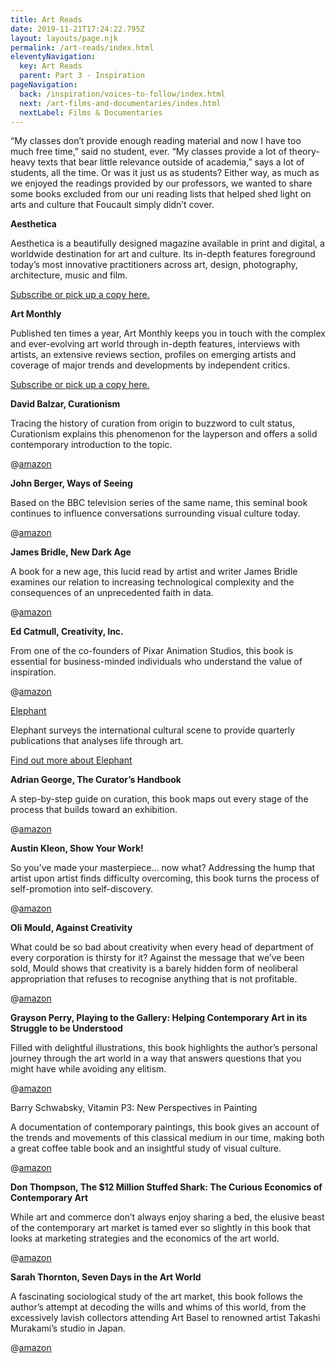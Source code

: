 ```yaml
---
title: Art Reads
date: 2019-11-21T17:24:22.795Z
layout: layouts/page.njk
permalink: /art-reads/index.html
eleventyNavigation:
  key: Art Reads
  parent: Part 3 - Inspiration
pageNavigation:
  back: /inspiration/voices-to-follow/index.html
  next: /art-films-and-documentaries/index.html
  nextLabel: Films & Documentaries
---
```

“My classes don’t provide enough reading material and now I have too much free time,” said no student, ever. “My classes provide a lot of theory-heavy texts that bear little relevance outside of academia,” says a lot of students, all the time. Or was it just us as students? Either way, as much as we enjoyed the readings provided by our professors, we wanted to share some books excluded from our uni reading lists that helped shed light on arts and culture that Foucault simply didn’t cover.

**Aesthetica**

Aesthetica is a beautifully designed magazine available in print and digital, a worldwide destination for art and culture. Its in-depth features foreground today’s most innovative practitioners across art, design, photography, architecture, music and film.

[Subscribe or pick up a copy here.](https://www.aestheticamagazine.com/)

**Art Monthly**

Published ten times a year, Art Monthly keeps you in touch with the complex and ever-evolving art world through in-depth features, interviews with artists, an extensive reviews section, profiles on emerging artists and coverage of major trends and developments by independent critics. 

[Subscribe or pick up a copy here.](https://www.artmonthly.co.uk/)

**David Balzar, Curationism** 

Tracing the history of curation from origin to buzzword to cult status, Curationism explains this phenomenon for the layperson and offers a solid contemporary introduction to the topic. 

@[amazon](https://amzn.to/2Olv4dV "0745335977")

**John Berger, Ways of Seeing**

Based on the BBC television series of the same name, this seminal book continues to influence conversations surrounding visual culture today.

@[amazon](https://amzn.to/2Qw0VI7 "014103579X")

**James Bridle, New Dark Age**

A book for a new age, this lucid read by artist and writer James Bridle examines our relation to increasing technological complexity and the consequences of an unprecedented faith in data.

@[amazon](https://amzn.to/2pQEN2s "178663547X")

**Ed Catmull, Creativity, Inc.**

From one of the co-founders of Pixar Animation Studios, this book is essential for business-minded individuals who understand the value of inspiration. 

@[amazon](https://amzn.to/2XPmUgU "0593070097")

[Elephant](https://elephant.art/)

Elephant surveys the international cultural scene to provide quarterly publications that analyses life through art.

[Find out more about Elephant](https://elephant.art/)

**Adrian George, The Curator’s Handbook**

A step-by-step guide on curation, this book maps out every stage of the process that builds toward an exhibition. 

@[amazon](https://amzn.to/33p05C2 "0500239282")

**Austin Kleon, Show Your Work!**

So you’ve made your masterpiece… now what? Addressing the hump that artist upon artist finds difficulty overcoming, this book turns the process of self-promotion into self-discovery.

@[amazon](https://amzn.to/2Doqmpn "076117897X")

**Oli Mould, Against Creativity** 

What could be so bad about creativity when every head of department of every corporation is thirsty for it? Against the message that we’ve been sold, Mould shows that creativity is a barely hidden form of neoliberal appropriation that refuses to recognise anything that is not profitable. 

@[amazon](https://amzn.to/33jeKP1 "1786636492")

**Grayson Perry, Playing to the Gallery: Helping Contemporary Art in its Struggle to be Understood**

Filled with delightful illustrations, this book highlights the author’s personal journey through the art world in a way that answers questions that you might have while avoiding any elitism. 

@[amazon](https://amzn.to/2KT3bbe "0141979615")

Barry Schwabsky, Vitamin P3: New Perspectives in Painting

A documentation of contemporary paintings, this book gives an account of the trends and movements of this classical medium in our time, making both a great coffee table book and an insightful study of visual culture.

@[amazon](https://amzn.to/2OJpCAA "0714879959")

**Don Thompson, The $12 Million Stuffed Shark: The Curious Economics of Contemporary Art**

While art and commerce don’t always enjoy sharing a bed, the elusive beast of the contemporary art market is tamed ever so slightly in this book that looks at marketing strategies and the economics of the art world. 

@[amazon](https://amzn.to/35Lol35 "B00RWM89UM")

**Sarah Thornton, Seven Days in the Art World**

A fascinating sociological study of the art market, this book follows the author’s attempt at decoding the wills and whims of this world, from the excessively lavish collectors attending Art Basel to renowned artist Takashi Murakami’s studio in Japan.

@[amazon](https://amzn.to/2OjWzVk "1847080847")

